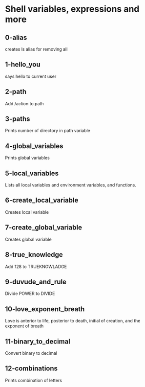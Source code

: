 # Shell variables, expressions and more
## 0-alias
creates ls alias for removing all
## 1-hello_you
says hello to current user
## 2-path
Add /action to path
## 3-paths 
Prints number of directory in path variable
## 4-global_variables
Prints global variables
## 5-local_variables
Lists all local variables and environment variables, and functions.
## 6-create_local_variable
Creates local variable
## 7-create_global_variable
Creates global variable
## 8-true_knowledge
Add 128 to TRUEKNOWLADGE
## 9-duvude_and_rule
Divide POWER to DIVIDE
## 10-love_exponent_breath
Love is anterior to life, posterior to death, initial of creation, and the exponent of breath
## 11-binary_to_decimal
Convert binary to decimal
## 12-combinations
Prints combination of letters
